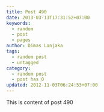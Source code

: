 ```yaml
---
title: Post 490
date: 2013-03-13T17:31:52+07:00
keywords:
  - random
  - post
  - pages
author: Dimas Lanjaka
tags:
  - random post
  - untagged
category:
  - random post
  - post has 0
updated: 2012-11-03T06:24:53+07:00
---
```

This is content of post 490